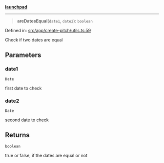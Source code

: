 [**launchpad**](index.md)

***

> **areDatesEqual**(`date1`, `date2`): `boolean`

Defined in: [src/app/create-pitch/utils.ts:59](https://github.com/victorbratov/launchpad/blob/2fb5c03d3b8a4ead86d4ea12df9db7edc90ac88e/src/app/create-pitch/utils.ts#L59)

Check if two dates are equal

## Parameters

### date1

`Date`

first date to check

### date2

`Date`

second date to check

## Returns

`boolean`

true or false, if the dates are equal or not
